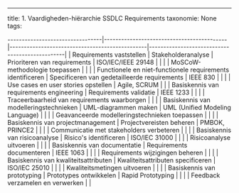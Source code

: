 ---
title: 1. Vaardigheden-hiërarchie SSDLC Requirements
taxonomie: None
tags:

---------------------------------|-------------------------------------------|------------------------------------------------|------------------------------------------------|
| Requirements vaststellen           | Stakeholderanalyse                        | Prioriteren van requirements                    | ISO/IEC/IEEE 29148                             |
|                                    |                                           | MoSCoW-methodologie toepassen                  |                                                |
|                                    | Functionele en niet-functionele requirements identificeren | Specificeren van gedetailleerde requirements   | IEEE 830                                       |
|                                    |                                           | Use cases en user stories opstellen            | Agile, SCRUM                                  |
|                                    | Basiskennis van requirements engineering  | Requirements validatie                         | IEEE 1233                                      |
|                                    |                                           | Traceerbaarheid van requirements waarborgen    |                                                |
|                                    | Basiskennis van modelleringstechnieken    | UML-diagrammen maken                           | UML (Unified Modeling Language)                |
|                                    |                                           | Geavanceerde modelleringstechnieken toepassen  |                                                |
|                                    | Basiskennis van projectmanagement         | Projectvereisten beheren                       | PMBOK, PRINCE2                                 |
|                                    |                                           | Communicatie met stakeholders verbeteren       |                                                |
|                                    | Basiskennis van risicoanalyse             | Risico's identificeren                         | ISO/IEC 31000                                 |
|                                    |                                           | Risicoanalyse uitvoeren                        |                                                |
|                                    | Basiskennis van documentatie              | Requirements documenteren                      | IEEE 1063                                      |
|                                    |                                           | Requirements wijzigingen beheren               |                                                |
|                                    | Basiskennis van kwaliteitsattributen      | Kwaliteitsattributen specificeren              | ISO/IEC 25010                                 |
|                                    |                                           | Kwaliteitsmetingen uitvoeren                   |                                                |
|                                    | Basiskennis van prototyping               | Prototypes ontwikkelen                         | Rapid Prototyping                              |
|                                    |                                           | Feedback verzamelen en verwerken               |                                                |


